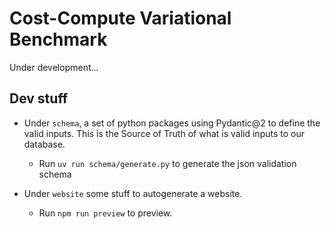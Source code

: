 # Cost-Compute Variational Benchmark

Under development...

## Dev stuff

- Under `schema`, a set of python packages using Pydantic@2 to define the valid inputs.
This is the Source of Truth of what is valid inputs to our database.
    - Run `uv run schema/generate.py` to generate the json validation schema

- Under `website` some stuff to autogenerate a website.
    - Run `npm run preview` to preview.